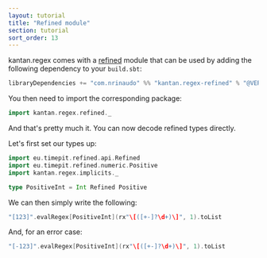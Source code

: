 ```yaml
---
layout: tutorial
title: "Refined module"
section: tutorial
sort_order: 13
---
```

kantan.regex comes with a [refined](https://github.com/fthomas/refined) module that can be used
by adding the following dependency to your `build.sbt`:

```scala
libraryDependencies += "com.nrinaudo" %% "kantan.regex-refined" % "@VERSION@"
```

You then need to import the corresponding package:

```scala mdoc:silent
import kantan.regex.refined._
```

And that's pretty much it. You can now decode refined types directly.

Let's first set our types up:

```scala mdoc:silent
import eu.timepit.refined.api.Refined
import eu.timepit.refined.numeric.Positive
import kantan.regex.implicits._

type PositiveInt = Int Refined Positive
```

We can then simply write the following:

```scala mdoc
"[123]".evalRegex[PositiveInt](rx"\[([+-]?\d+)\]", 1).toList
```

And, for an error case:

```scala mdoc
"[-123]".evalRegex[PositiveInt](rx"\[([+-]?\d+)\]", 1).toList
```
